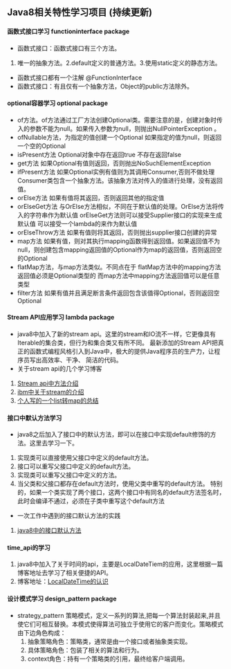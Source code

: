 ## Java8相关特性学习项目 (持续更新)

#### 函数式接口学习 functioninterface package

- 函数式接口：函数式接口有三个方法。                                 
 1. 唯一的抽象方法。2.default定义的普通方法。3.使用static定义的静态方法。
- 函数式接口都有一个注解 @FunctionInterface
- 函数式接口：有且仅有一个抽象方法，Object的public方法除外。

#### optional容器学习 optional package 

- of方法。of方法通过工厂方法创建Optional类。需要注意的是，创建对象时传入的参数不能为null。如果传入参数为null，则抛出NullPointerException 。
- ofNullable方法，为指定的值创建一个Optional 如果指定的值为null，则返回一个空的Optional
- isPresent方法 Optional对象中存在返回true 不存在返回false
- get方法 如果Optional有值则返回，否则抛出NoSuchElementException
- ifPresent方法 如果Optional实例有值则为其调用Consumer,否则不做处理
 Consumer类包含一个抽象方法。该抽象方法对传入的值进行处理，没有返回值。
- orElse方法 如果有值将其返回，否则返回其他的指定值
- orElseGet方法 与OrElse方法相似，不同在于默认值的处理。OrElse方法将传入的字符串作为默认值 orElseGet方法则可以接受Supplier接口的实现来生成默认值 可以接受一个lambda的来作为默认值
- orElseThrow方法 如果有值则将其返回，否则抛出supplier接口创建的异常
- map方法 如果有值，则对其执行mapping函数得到返回值。如果返回值不为null，则创建包含mapping返回值的Optional作为map的返回值，否则返回空的Optional
- flatMap方法，与map方法类似。不同点在于 flatMap方法中的mapping方法返回值必须是Optional类型的 而map方法中mapping方法返回值可以是任意类型
- filter方法 如果有值并且满足断言条件返回包含该值得Optional，否则返回空Optional

#### Stream API应用学习 lambda package 

- java8中加入了新的stream api。这里的stream和IO流不一样，它更像具有Iterable的集合类，但行为和集合类又有所不同。
最新添加的Stream API把真正的函数式编程风格引入到Java中，极大的提供Java程序员的生产力，让程序员写出高效率、干净、
简洁的代码。
- 关于stream api的几个学习博客
1. [Stream api中方法介绍](https://blog.csdn.net/sun_promise/article/details/51480257)
2. [ibm中关于stream的介绍](https://www.ibm.com/developerworks/cn/java/j-lo-java8streamapi/)
3. [个人写的一个list转map的总结](https://zhanglijun1217.github.io/blog/2018/08/12/Java8%E4%B8%ADlist%E8%BD%ACmap%E6%96%B9%E6%B3%95%E6%80%BB%E7%BB%93/#more)

#### 接口中默认方法学习
- java8之后加入了接口中的默认方法，即可以在接口中实现default修饰的方法。这里去学习一下。
1. 实现类可以直接使用父接口中定义的default方法。
2. 接口可以重写父接口中定义的default方法。
3. 实现类可以重写父接口中定义的方法。
4. 当父类和父接口都存在default方法时，使用父类中重写的default方法。
特别的，如果一个类实现了两个接口，这两个接口中有同名的default方法签名时，此时会编译不通过，必须在子类中重写这个default方法
- 一次工作中遇到的接口默认方法的实践
1. [java8中的接口默认方法](https://zhanglijun1217.github.io/blog/2018/10/10/java8%E5%A2%9E%E5%8A%A0%E7%9A%84%E6%8E%A5%E5%8F%A3%E4%B8%AD%E9%BB%98%E8%AE%A4%E6%96%B9%E6%B3%95/)

#### time_api的学习
1. java8中加入了关于时间的api，主要是LocalDateTiem的应用，这里根据一篇博客地址去学习了相关便捷的API。
2. 博客地址：[LocalDateTime的认识](http://rensanning.iteye.com/blog/2034622)

#### 设计模式学习 design_pattern package

- strategy_pattern 策略模式，定义一系列的算法,把每一个算法封装起来,并且使它们可相互替换。本模式使得算法可独立于使用它的客户而变化。策略模式由下边角色构成：
    1. 抽象策略角色：策略类，通常是由一个接口或者抽象类实现。
    2. 具体策略角色：包装了相关的算法和行为。
    3. context角色：持有一个策略类的引用，最终给客户端调用。